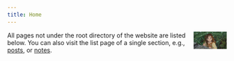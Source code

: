 ```yaml
---
title: Home
---
```


[<img src="https://github.com/NationalDayhappy/else/blob/main/img-16478447919201f88b31234d5dcb16307dcbe07f5e1dc.jpg" style="max-width:15%;min-width:40px;float:right;" alt="Github repo" />](https://github.com/yihui/hugo-ivy)


All pages not under the root directory of the website are listed below. You can also visit the list page of a single section, e.g., [posts](/post/), or [notes](/note/).
